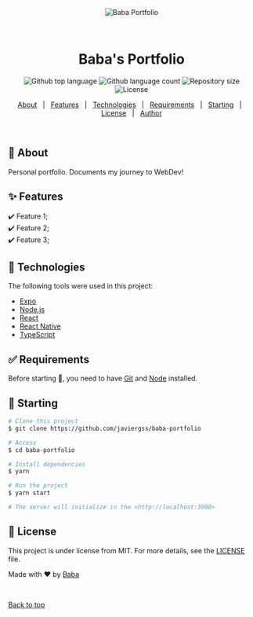 <div align="center" id="top"> 
  <img src="./.github/app.gif" alt="Baba Portfolio" />

  &#xa0;

  <!-- <a href="https://babaportfolio.netlify.app">Demo</a> -->
</div>

<h1 align="center">Baba's Portfolio</h1>

<p align="center">
  <img alt="Github top language" src="https://img.shields.io/github/languages/top/javiergss/baba-portfolio?color=56BEB8">

  <img alt="Github language count" src="https://img.shields.io/github/languages/count/javiergss/baba-portfolio?color=56BEB8">

  <img alt="Repository size" src="https://img.shields.io/github/repo-size/javiergss/baba-portfolio?color=56BEB8">

  <img alt="License" src="https://img.shields.io/github/license/javiergss/baba-portfolio?color=56BEB8">

  <!-- <img alt="Github issues" src="https://img.shields.io/github/issues/javiergss/baba-portfolio?color=56BEB8" /> -->

  <!-- <img alt="Github forks" src="https://img.shields.io/github/forks/javiergss/baba-portfolio?color=56BEB8" /> -->

  <!-- <img alt="Github stars" src="https://img.shields.io/github/stars/javiergss/baba-portfolio?color=56BEB8" /> -->
</p>

<!-- Status -->

<!-- <h4 align="center"> 
	🚧  Baba Portfolio 🚀 Under construction...  🚧
</h4> 

<hr> -->

<p align="center">
  <a href="#dart-about">About</a> &#xa0; | &#xa0; 
  <a href="#sparkles-features">Features</a> &#xa0; | &#xa0;
  <a href="#rocket-technologies">Technologies</a> &#xa0; | &#xa0;
  <a href="#white_check_mark-requirements">Requirements</a> &#xa0; | &#xa0;
  <a href="#checkered_flag-starting">Starting</a> &#xa0; | &#xa0;
  <a href="#memo-license">License</a> &#xa0; | &#xa0;
  <a href="https://github.com/javiergss" target="_blank">Author</a>
</p>

<br>

## :dart: About ##

Personal portfolio. Documents my journey to WebDev!

## :sparkles: Features ##

:heavy_check_mark: Feature 1;\
:heavy_check_mark: Feature 2;\
:heavy_check_mark: Feature 3;

## :rocket: Technologies ##

The following tools were used in this project:

- [Expo](https://expo.io/)
- [Node.js](https://nodejs.org/en/)
- [React](https://pt-br.reactjs.org/)
- [React Native](https://reactnative.dev/)
- [TypeScript](https://www.typescriptlang.org/)

## :white_check_mark: Requirements ##

Before starting :checkered_flag:, you need to have [Git](https://git-scm.com) and [Node](https://nodejs.org/en/) installed.

## :checkered_flag: Starting ##

```bash
# Clone this project
$ git clone https://github.com/javiergss/baba-portfolio

# Access
$ cd baba-portfolio

# Install dependencies
$ yarn

# Run the project
$ yarn start

# The server will initialize in the <http://localhost:3000>
```

## :memo: License ##

This project is under license from MIT. For more details, see the [LICENSE](LICENSE.md) file.


Made with :heart: by <a href="https://github.com/javiergss" target="_blank">Baba</a>

&#xa0;

<a href="#top">Back to top</a>
